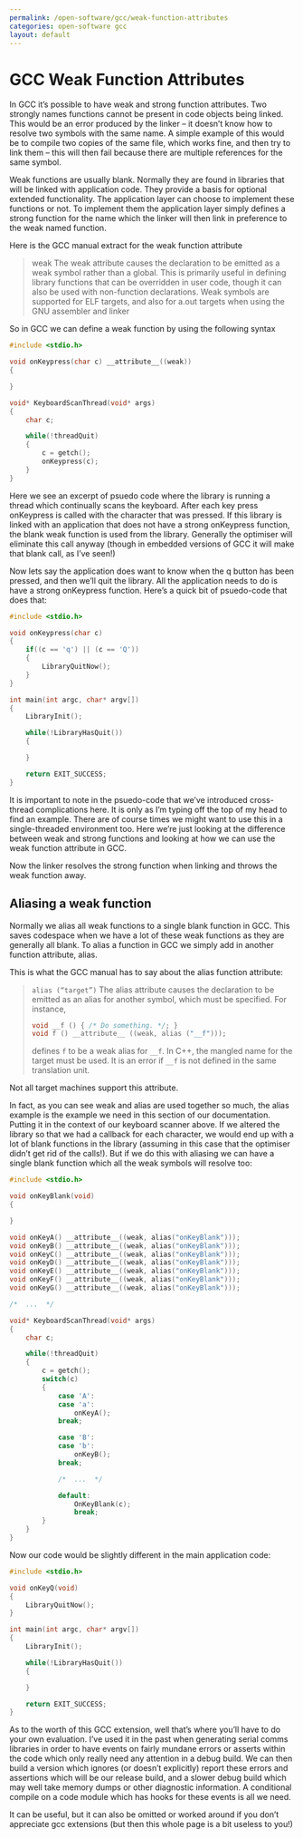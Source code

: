 ```yaml
---
permalink: /open-software/gcc/weak-function-attributes
categories: open-software gcc
layout: default
---
```


# GCC Weak Function Attributes

In GCC it’s possible to have weak and strong function attributes. Two strongly names functions cannot be present in
code objects being linked. This would be an error produced by the linker – it doesn’t know how to resolve two symbols
with the same name. A simple example of this would be to compile two copies of the same file, which works fine, and
then try to link them – this will then fail because there are multiple references for the same symbol.

Weak functions are usually blank. Normally they are found in libraries that will be linked with application code.
They provide a basis for optional extended functionality. The application layer can choose to implement these
functions or not. To implement them the application layer simply defines a strong function for the name which the
linker will then link in preference to the weak named function.

Here is the GCC manual extract for the weak function attribute

> weak The weak attribute causes the declaration to be emitted as a weak symbol rather than a global. This is
> primarily useful in defining library functions that can be overridden in user code, though it can also be used with
> non-function declarations. Weak symbols are supported for ELF targets, and also for a.out targets when using the
> GNU assembler and linker

So in GCC we can define a weak function by using the following syntax

```c
#include <stdio.h>

void onKeypress(char c) __attribute__((weak))
{

}

void* KeyboardScanThread(void* args)
{
    char c;

    while(!threadQuit)
    {
        c = getch();
        onKeypress(c);
    }
}
```

Here we see an excerpt of psuedo code where the library is running a thread which continually scans the keyboard.
After each key press onKeypress is called with the character that was pressed. If this library is linked with an
application that does not have a strong onKeypress function, the blank weak function is used from the library.
Generally the optimiser will eliminate this call anyway (though in embedded versions of GCC it will make that blank
call, as I’ve seen!)

Now lets say the application does want to know when the q button has been pressed, and then we’ll quit the library.
All the application needs to do is have a strong onKeypress function. Here’s a quick bit of psuedo-code that does
that:

```c
#include <stdio.h>

void onKeypress(char c)
{
    if((c == 'q') || (c == 'Q'))
    {
        LibraryQuitNow();
    }
}

int main(int argc, char* argv[])
{
    LibraryInit();

    while(!LibraryHasQuit())
    {

    }

    return EXIT_SUCCESS;
}
```

It is important to note in the psuedo-code that we’ve introduced cross-thread complications here. It is only as I’m
typing off the top of my head to find an example. There are of course times we might want to use this in a
single-threaded environment too. Here we’re just looking at the difference between weak and strong functions and
looking at how we can use the weak function attribute in GCC.

Now the linker resolves the strong function when linking and throws the weak function away.

## Aliasing a weak function

Normally we alias all weak functions to a single blank function in GCC. This saves codespace when we have a lot of
these weak functions as they are generally all blank. To alias a function in GCC we simply add in another function
attribute, alias.

This is what the GCC manual has to say about the alias function attribute:

> `alias (“target”)`
> The alias attribute causes the declaration to be emitted as an alias for another symbol, which must be specified.
> For instance,
> ```c
> void __f () { /* Do something. */; }
> void f () __attribute__ ((weak, alias ("__f")));
> ```
> defines `f` to be a weak alias for `__f`. In C++, the mangled name for the target must be used. It is an error
> if `__f` is not defined in the same translation unit.

Not all target machines support this attribute.

In fact, as you can see weak and alias are used together so much, the alias example is the example we need in this
section of our documentation. Putting it in the context of our keyboard scanner above. If we altered the library so
that we had a callback for each character, we would end up with a lot of blank functions in the library (assuming in
this case that the optimiser didn’t get rid of the calls!). But if we do this with aliasing we can have a single
blank function which all the weak symbols will resolve too:

```c
#include <stdio.h>

void onKeyBlank(void)
{

}

void onKeyA() __attribute__((weak, alias("onKeyBlank")));
void onKeyB() __attribute__((weak, alias("onKeyBlank")));
void onKeyC() __attribute__((weak, alias("onKeyBlank")));
void onKeyD() __attribute__((weak, alias("onKeyBlank")));
void onKeyE() __attribute__((weak, alias("onKeyBlank")));
void onKeyF() __attribute__((weak, alias("onKeyBlank")));
void onKeyG() __attribute__((weak, alias("onKeyBlank")));

/*  ...  */

void* KeyboardScanThread(void* args)
{
    char c;

    while(!threadQuit)
    {
        c = getch();
        switch(c)
        {
            case 'A':
            case 'a':
                onKeyA();
            break;

            case 'B':
            case 'b':
                onKeyB();
            break;

            /*  ...  */

            default:
                OnKeyBlank(c);
                break;
        }
    }
}
```

Now our code would be slightly different in the main application code:

```c
#include <stdio.h>

void onKeyQ(void)
{
    LibraryQuitNow();
}

int main(int argc, char* argv[])
{
    LibraryInit();

    while(!LibraryHasQuit())
    {

    }

    return EXIT_SUCCESS;
}
```

As to the worth of this GCC extension, well that’s where you’ll have to do your own evaluation. I’ve used it in the
past when generating serial comms libraries in order to have events on fairly mundane errors or asserts within the
code which only really need any attention in a debug build. We can then build a version which ignores (or doesn’t
explicitly) report these errors and assertions which will be our release build, and a slower debug build which may
well take memory dumps or other diagnostic information. A conditional compile on a code module which has hooks for
these events is all we need.

It can be useful, but it can also be omitted or worked around if you don’t appreciate gcc extensions (but then this
whole page is a bit useless to you!)
